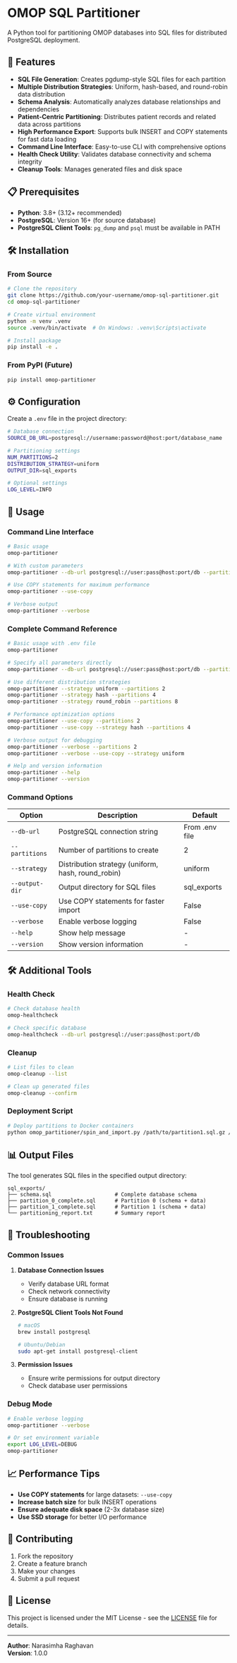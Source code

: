 # OMOP SQL Partitioner

A Python tool for partitioning OMOP databases into SQL files for distributed PostgreSQL deployment.

## 🚀 Features

- **SQL File Generation**: Creates pgdump-style SQL files for each partition
- **Multiple Distribution Strategies**: Uniform, hash-based, and round-robin data distribution
- **Schema Analysis**: Automatically analyzes database relationships and dependencies
- **Patient-Centric Partitioning**: Distributes patient records and related data across partitions
- **High Performance Export**: Supports bulk INSERT and COPY statements for fast data loading
- **Command Line Interface**: Easy-to-use CLI with comprehensive options
- **Health Check Utility**: Validates database connectivity and schema integrity
- **Cleanup Tools**: Manages generated files and disk space

## 📋 Prerequisites

- **Python**: 3.8+ (3.12+ recommended)
- **PostgreSQL**: Version 16+ (for source database)
- **PostgreSQL Client Tools**: `pg_dump` and `psql` must be available in PATH

## 🛠️ Installation

### From Source
```bash
# Clone the repository
git clone https://github.com/your-username/omop-sql-partitioner.git
cd omop-sql-partitioner

# Create virtual environment
python -m venv .venv
source .venv/bin/activate  # On Windows: .venv\Scripts\activate

# Install package
pip install -e .
```

### From PyPI (Future)
```bash
pip install omop-partitioner
```

## ⚙️ Configuration

Create a `.env` file in the project directory:

```bash
# Database connection
SOURCE_DB_URL=postgresql://username:password@host:port/database_name

# Partitioning settings
NUM_PARTITIONS=2
DISTRIBUTION_STRATEGY=uniform
OUTPUT_DIR=sql_exports

# Optional settings
LOG_LEVEL=INFO
```

## 🚀 Usage

### Command Line Interface

```bash
# Basic usage
omop-partitioner

# With custom parameters
omop-partitioner --db-url postgresql://user:pass@host:port/db --partitions 4

# Use COPY statements for maximum performance
omop-partitioner --use-copy

# Verbose output
omop-partitioner --verbose
```

### Complete Command Reference

```bash
# Basic usage with .env file
omop-partitioner

# Specify all parameters directly
omop-partitioner --db-url postgresql://user:pass@host:port/db --partitions 4 --output-dir my_partitions

# Use different distribution strategies
omop-partitioner --strategy uniform --partitions 2
omop-partitioner --strategy hash --partitions 4
omop-partitioner --strategy round_robin --partitions 8

# Performance optimization options
omop-partitioner --use-copy --partitions 2
omop-partitioner --use-copy --strategy hash --partitions 4

# Verbose output for debugging
omop-partitioner --verbose --partitions 2
omop-partitioner --verbose --use-copy --strategy uniform

# Help and version information
omop-partitioner --help
omop-partitioner --version
```

### Command Options

| Option | Description | Default |
|--------|-------------|---------|
| `--db-url` | PostgreSQL connection string | From .env file |
| `--partitions` | Number of partitions to create | 2 |
| `--strategy` | Distribution strategy (uniform, hash, round_robin) | uniform |
| `--output-dir` | Output directory for SQL files | sql_exports |
| `--use-copy` | Use COPY statements for faster import | False |
| `--verbose` | Enable verbose logging | False |
| `--help` | Show help message | - |
| `--version` | Show version information | - |

## 🛠️ Additional Tools

### Health Check
```bash
# Check database health
omop-healthcheck

# Check specific database
omop-healthcheck --db-url postgresql://user:pass@host:port/db
```

### Cleanup
```bash
# List files to clean
omop-cleanup --list

# Clean up generated files
omop-cleanup --confirm
```

### Deployment Script
```bash
# Deploy partitions to Docker containers
python omop_partitioner/spin_and_import.py /path/to/partition1.sql.gz /path/to/partition2.sql.gz
```

## 📊 Output Files

The tool generates SQL files in the specified output directory:

```
sql_exports/
├── schema.sql                    # Complete database schema
├── partition_0_complete.sql      # Partition 0 (schema + data)
├── partition_1_complete.sql      # Partition 1 (schema + data)
└── partitioning_report.txt       # Summary report
```

## 🔧 Troubleshooting

### Common Issues

1. **Database Connection Issues**
   - Verify database URL format
   - Check network connectivity
   - Ensure database is running

2. **PostgreSQL Client Tools Not Found**
   ```bash
   # macOS
   brew install postgresql
   
   # Ubuntu/Debian
   sudo apt-get install postgresql-client
   ```

3. **Permission Issues**
   - Ensure write permissions for output directory
   - Check database user permissions

### Debug Mode
```bash
# Enable verbose logging
omop-partitioner --verbose

# Or set environment variable
export LOG_LEVEL=DEBUG
omop-partitioner
```

## 📈 Performance Tips

- **Use COPY statements** for large datasets: `--use-copy`
- **Increase batch size** for bulk INSERT operations
- **Ensure adequate disk space** (2-3x database size)
- **Use SSD storage** for better I/O performance

## 🤝 Contributing

1. Fork the repository
2. Create a feature branch
3. Make your changes
4. Submit a pull request

## 📄 License

This project is licensed under the MIT License - see the [LICENSE](LICENSE) file for details.


---

**Author**: Narasimha Raghavan  
**Version**: 1.0.0
